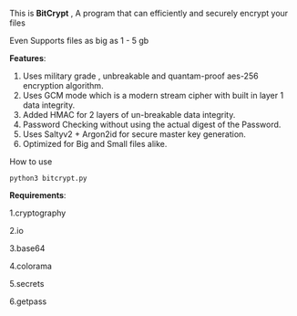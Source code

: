 This is **BitCrypt** , A program that can efficiently and securely encrypt your files 

Even Supports files as big as  1 - 5 gb 


**Features**:

1. Uses military grade , unbreakable and quantam-proof aes-256 encryption algorithm.
2. Uses GCM mode which is a modern stream cipher with built in layer 1 data integrity.
3. Added HMAC for 2 layers of un-breakable data integrity.
4. Password Checking without using the actual digest of the Password.
5. Uses Saltyv2 + Argon2id for secure master key generation.
6. Optimized for Big and Small files alike.
   


How to use

```python3 bitcrypt.py```

**Requirements**:

1.cryptography

2.io

3.base64

4.colorama

5.secrets

6.getpass
